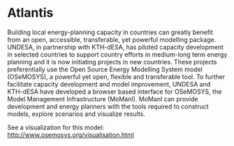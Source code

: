 # Atlantis

Building local energy-planning capacity in countries can greatly benefit from an open, accessible, transferable, yet powerful modelling package. UNDESA, in partnership with KTH-dESA, has piloted capacity development in selected countries to support country efforts in medium-long term energy planning and it is now initiating projects in new countries. These projects preferentially use the Open Source Energy Modelling System model (OSeMOSYS), a powerful yet open, flexible and transferable tool. To further facilitate capacity development and model improvement, UNDESA and KTH-dESA have developed a browser based interface for OSeMOSYS, the Model Management Infrastructure (MoManI). MoManI can provide development and energy planners with the tools required to construct models, explore scenarios and visualize results.

See a visualization for this model: http://www.osemosys.org/visualisation.html